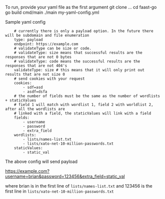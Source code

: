 To run, provide your yaml file as the first argument
git clone ...
cd faast-go
go build cmd/main
./main my-yaml-config.yml

Sample yaml config

```
    # currently there is only a payload option. In the future there will be subdomain and file enumeration
    type: payload
    endpoint: https://example.com
    # validateType can be size or code.
    # validateType: size means that successful results are the responses that are not 0 bytes
    # validateType: code means the successful results are the responses that are not 404's
    validateType: size # this means that it will only print out results that are not size 0
    # send cookies with your request
    cookies:
        - sdf=asd
        - asdf=dsfa
    # the number of fields must be the same as the number of wordlists + staticValues
    # field 1 will match with wordlist 1, field 2 with worldlist 2, after all the wordlists are
    # linked with a field, the staticValues will link with a field
    fields:
        - username
        - password
        - extra_field
    wordlists:
        - lists/names-list.txt
        - lists/xato-net-10-million-passwords.txt
    staticValues:
        - static_val
```

The above config will send payload

https://example.com?username=brian&password=123456&extra_field=static_val

where brian is in the first line of `lists/names-list.txt` and 123456 is the first
line in `lists/xato-net-10-million-passwords.txt`
